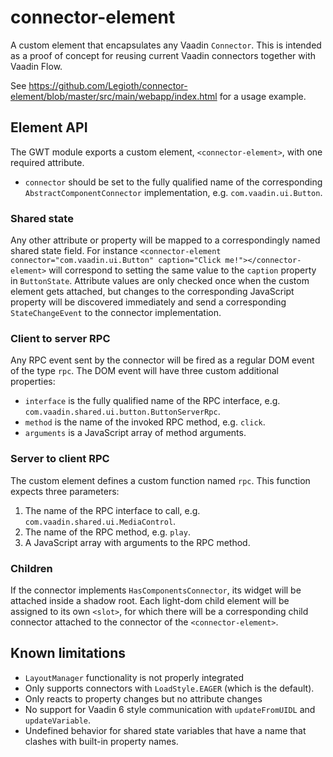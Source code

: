 # connector-element
A custom element that encapsulates any Vaadin `Connector`.
This is intended as a proof of concept for reusing current Vaadin connectors together with Vaadin Flow.

See https://github.com/Legioth/connector-element/blob/master/src/main/webapp/index.html for a usage example.

## Element API
The GWT module exports a custom element, `<connector-element>`, with one required attribute.
* `connector` should be set to the fully qualified name of the corresponding `AbstractComponentConnector` implementation, e.g. `com.vaadin.ui.Button`.

### Shared state
Any other attribute or property will be mapped to a correspondingly named shared state field.
For instance `<connector-element connector="com.vaadin.ui.Button" caption="Click me!"></connector-element>` will correspond to setting the same value to the `caption` property in `ButtonState`.
Attribute values are only checked once when the custom element gets attached, but changes to the corresponding JavaScript property will be discovered immediately and send a corresponding `StateChangeEvent` to the connector implementation.

### Client to server RPC
Any RPC event sent by the connector will be fired as a regular DOM event of the type `rpc`.
The DOM event will have three custom additional properties:
* `interface` is the fully qualified name of the RPC interface, e.g. `com.vaadin.shared.ui.button.ButtonServerRpc`.
* `method` is the name of the invoked RPC method, e.g. `click`.
* `arguments` is a JavaScript array of method arguments.

### Server to client RPC
The custom element defines a custom function named `rpc`.
This function expects three parameters: 
1. The name of the RPC interface to call, e.g. `com.vaadin.shared.ui.MediaControl`.
2. The name of the RPC method, e.g. `play`.
3. A JavaScript array with arguments to the RPC method.

### Children
If the connector implements `HasComponentsConnector`, its widget will be attached inside a shadow root.
Each light-dom child element will be assigned to its own `<slot>`, for which there will be a corresponding child connector attached to the connector of the `<connector-element>`.

## Known limitations
* `LayoutManager` functionality is not properly integrated
* Only supports connectors with `LoadStyle.EAGER` (which is the default).
* Only reacts to property changes but no attribute changes
* No support for Vaadin 6 style communication with `updateFromUIDL` and `updateVariable`.
* Undefined behavior for shared state variables that have a name that clashes with built-in property names.
